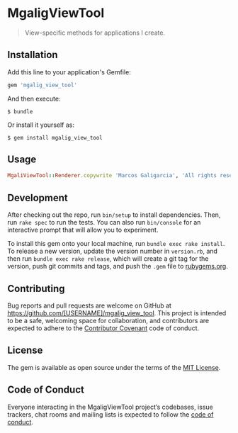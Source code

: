 # MgaligViewTool

> View-specific methods for applications I create.

## Installation

Add this line to your application's Gemfile:

```ruby
gem 'mgalig_view_tool'
```

And then execute:

    $ bundle

Or install it yourself as:

    $ gem install mgalig_view_tool

## Usage

````ruby
MgaliViewTool::Renderer.copywrite 'Marcos Galigarcia', 'All rights reserved'
````

## Development

After checking out the repo, run `bin/setup` to install dependencies. Then, run `rake spec` to run the tests. You can also run `bin/console` for an interactive prompt that will allow you to experiment.

To install this gem onto your local machine, run `bundle exec rake install`. To release a new version, update the version number in `version.rb`, and then run `bundle exec rake release`, which will create a git tag for the version, push git commits and tags, and push the `.gem` file to [rubygems.org](https://rubygems.org).

## Contributing

Bug reports and pull requests are welcome on GitHub at https://github.com/[USERNAME]/mgalig_view_tool. This project is intended to be a safe, welcoming space for collaboration, and contributors are expected to adhere to the [Contributor Covenant](http://contributor-covenant.org) code of conduct.

## License

The gem is available as open source under the terms of the [MIT License](https://opensource.org/licenses/MIT).

## Code of Conduct

Everyone interacting in the MgaligViewTool project’s codebases, issue trackers, chat rooms and mailing lists is expected to follow the [code of conduct](https://github.com/[USERNAME]/mgalig_view_tool/blob/master/CODE_OF_CONDUCT.md).
